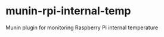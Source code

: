 munin-rpi-internal-temp
=======================

Munin plugin for monitoring Raspberry Pi internal temperature